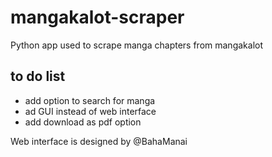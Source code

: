 # mangakalot-scraper

Python app used to scrape manga chapters from mangakalot

## to do list
+ add option to search for manga
+ ad GUI instead of web interface
+ add download as pdf option



Web interface is designed by @BahaManai
